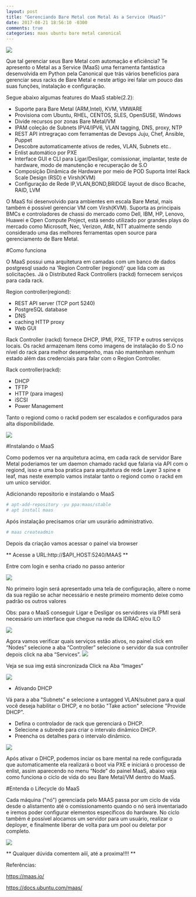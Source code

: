 ```yaml
---
layout: post
title: "Gerenciando Bare Metal com Metal As a Service (MaaS)"
date: 2017-08-21 18:56:10 -0300
comments: true
categories: maas ubuntu bare metal canonical
---
```


![](/images/maas/maaslogo.png)

Que tal gerenciar seus Bare Metal com automação e eficiência? Te apresento o Metal as a Service (MaaS) uma ferramenta fantástica desenvolvida em Python pela Canonical que trás vários benefícios para gerenciar seus racks de Bare Metal e neste artigo irei falar um pouco das suas funções, instalação e configuração.

Segue abaixo algumas features do MaaS stable(2.2):

  - Suporte para Bare Metal (ARM,Intel), KVM, VMWARE
  - Provisiona com Ubuntu, RHEL, CENTOS, SLES, OpenSUSE, Windows
  - Divide recursos por zonas Bare Metal/VM
  - IPAM coleção de Subnets IPV4/IPV6, VLAN tagging, DNS, proxy, NTP
  - REST API intregraçao com ferramentas de Devops Juju, Chef, Ansible, Puppet
  - Descobre automaticamente ativos de redes, VLAN, Subnets etc..
  - Enlist automático por PXE 
  - Interface GUI e CLI para Ligar/Desligar, comissionar, implantar, teste de hardware, modo de manutenção e recuperação de S.O
  - Composição Dinâmica de Hardware por meio de POD Suporta Intel Rack Scale Design (RSD) e Virsh(KVM)
  - Configuração de Rede IP,VLAN,BOND,BRIDGE layout de disco Bcache, RAID, LVM

  O MaaS foi desenvolvido para ambientes em escala Bare Metal,  mais também é possível gerenciar VM com Virsh(KVM). Suporta as  principais BMCs e controladores de chassi do mercado como Dell, IBM, HP, Lenovo, Huawei e Open Compute Project, está sendo utilizado por grandes plays do mercado como Microsoft, Nec, Verizon, At&t, NTT atualmente sendo considerado uma das melhores ferramentas open source para gerenciamento de Bare Metal.

#Como funciona

O MaaS possui uma arquitetura em camadas com um banco de dados postgresql usado na 'Region Controller (regiond)' que lida com as solicitações. Já o Distributed Rack Controllers (rackd) fornecem serviços para cada rack. 

Region controller(regiond):

   - REST API server (TCP port 5240) 
   - PostgreSQL database 
   - DNS 
   - caching HTTP proxy 
   - Web GUI 


Rack Controller (rackd) fornece DHCP, IPMI, PXE, TFTP e outros serviços locais. Os rackd armazenam itens  como imagens de instalação do S.O no nível do rack para melhor desempenho, mas não mantenham nenhum estado além das credenciais para falar com o Region Controller.

Rack controller(rackd):
  
   - DHCP 
   - TFTP 
   - HTTP (para images) 
   - iSCSI 
   - Power Management 

Tanto o regiond como o rackd podem ser escalados e configurados para alta disponibilidade.

![](/images/maas/archmaas.png)

#Instalando o MaaS

Como podemos ver na arquitetura acima, em cada rack de servidor Bare Metal poderiamos ter um daemon chamado rackd que falaria via API com o regiond, isso e uma boa pratica para arquitetura de rede Layer 3 spine e leaf, mas neste exemplo vamos instalar tanto o regiond como o rackd em um unico servidor.

Adicionando repositorio e instalando o MaaS

```bash
# apt-add-repository -yu ppa:maas/stable
# apt install maas
```

Após instalação precisamos criar um usurário administrativo.

```bash
# maas createadmin 
```

Depois da criação vamos acessar o painel via browser

** Acesse a URL:http://$API_HOST:5240/MAAS **

Entre com login e senha criado no passo anterior

![](/images/maas/maaslogin.png)

No primeiro login será apresentado uma tela de configuração, altere o nome da sua região se achar necessário e neste primeiro momento deixe como padrão os outros valores

Obs: para o MaaS conseguir Ligar e Desligar os servidores via IPMI será necessário um interface que chegue na rede da  IDRAC e/ou ILO

![](/images/maas/maasfist.png)

Agora vamos verificar quais serviços estão ativos, no painel click em “Nodes” selecione a aba “Controller” selecione o servidor da sua controller depois click na aba “Services”.
![](/images/maas/maasservices.png)

Veja se sua img está sincronizada Click na Aba “Images” 

![](/images/maas/maasimage.png)

- Ativando DHCP


Vá para a aba "Subnets" e selecione a untagged VLAN/subnet  para a qual você deseja habilitar o DHCP, e no botão "Take action" selecione "Provide DHCP".

  - Defina o controlador de rack que gerenciará o DHCP.
  - Selecione a subrede para criar o intervalo dinâmico DHCP.
  - Preencha os detalhes para o intervalo dinâmico.

![](/images/maas/maasnetwork.png)

Após ativar o DHCP, podemos inciar os bare mental na rede configurada que automaticamente ela realizará o boot via PXE e iniciará o processo de enlist, assim aparecendo no menu “Node” do painel MaaS, abaixo veja como funciona o ciclo de vida do seu Bare Metal/VM dentro do MaaS.

#Entenda o Lifecycle do MaaS

Cada máquina ("nó") gerenciada pelo MAAS passa por um ciclo de vida desde o alistamento até o comissionamento quando o nó será inventariado e iremos poder configurar elementos específicos do hardware. No ciclo também é possível alocamos um servidor para um usuário, realizar o deployer, e finalmente liberar de volta para um pool ou deletar por completo.

![](/images/maas/maaslifecycle.png)


** Qualquer dúvida comentem aííí, até a proxima!!!! **

Referências: 

https://maas.io/

https://docs.ubuntu.com/maas/